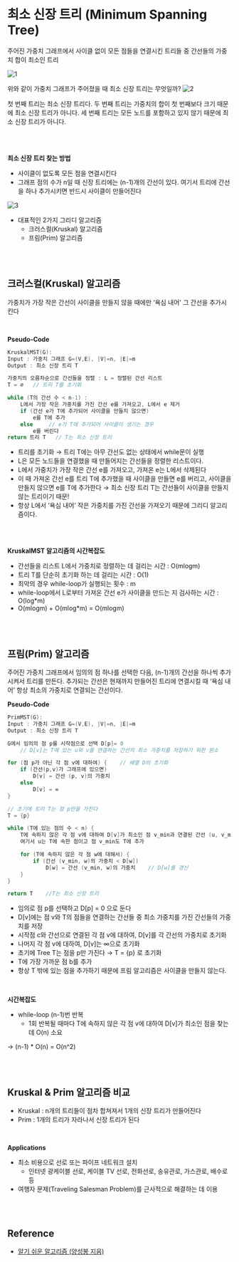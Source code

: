 # 최소 신장 트리 (Minimum Spanning Tree)

주어진 가중치 그래프에서 사이클 없이 모든 점들을 연결시킨 트리들 중 간선들의 가중치 합이 최소인 트리

![1](https://user-images.githubusercontent.com/81629116/163942352-2845d602-2a34-4f97-ac92-351e504773d2.png)


위와 같이 가중치 그래프가 주어졌을 때 최소 신장 트리는 무엇일까?
![2](https://user-images.githubusercontent.com/81629116/163942394-da3c1f86-d0c7-47a3-b604-c7e589c24141.png)



첫 번째 트리는 최소 신장 트리다. 두 번째 트리는 가중치의 합이 첫 번째보다 크기 때문에 최소 신장 트리가 아니다. 세 번째 트리는 모든 노드를 포함하고 있지 않기 때문에 최소 신장 트리가 아니다.

<br>
<br>

**최소 신장 트리 찾는 방법**

- 사이클이 없도록 모든 점을 연결시킨다
- 그래프 점의 수가 n일 때 신장 트리에는 (n-1)개의 간선이 있다. 여기서 트리에 간선을 하나 추가시키면 반드시 사이클이 만들어진다

![3](https://user-images.githubusercontent.com/81629116/163942450-4d4344ec-2033-44df-a86e-e99eb3772bce.png)


- 대표적인 2가지 그리디 알고리즘
    - 크러스컬(Kruskal) 알고리즘
    - 프림(Prim) 알고리즘
<br>
<br>

## 크러스컬(Kruskal) 알고리즘

가중치가 가장 작은 간선이 사이클을 만들지 않을 때에만 ‘욕심 내어' 그 간선을 추가시킨다

<br>

**Pseudo-Code**

```c
KruskalMST(G):
Input : 가중치 그래프 G=(V,E), |V|=n, |E|=m
Output : 최소 신장 트리 T

가중치의 오름차순으로 간선들을 정렬 : L = 정렬된 간선 리스트
T = ∅   // 트리 T를 초기화

while (T의 간선 수 < n-1) :
	L에서 가장 작은 가중치를 가진 간선 e를 가져오고, L에서 e 제거
	if (간선 e가 T에 추가되어 사이클을 만들지 않으면)
		e를 T에 추가  
	else     // e가 T에 추가되어 사이클이 생기는 경우
		e를 버린다
return 트리 T   // T는 최소 신장 트리
```

- 트리를 초기화 → 트리 T에는 아무 간선도 없는 상태에서 while문이 실행
- L은 모든 노드들을 연결했을 때 만들어지는 간선들을 정렬한 리스트이다.
- L에서 가중치가 가장 작은 간선 e를 가져오고, 가져온 e는 L에서 삭제된다
- 이 때 가져온 간선 e를 트리 T에 추가했을 때 사이클을 만들면 e를 버리고, 사이클을 만들지 않으면 e를 T에 추가한다 → 최소 신장 트리 T는 간선들이 사이클을 만들지 않는 트리이기 때문!
- 항상 L에서 ‘욕심 내어’ 작은 가중치를 가진 간선을 가져오기 때문에 그리디 알고리즘이다.

<br>
<br>

**KruskalMST 알고리즘의 시간복잡도**

- 간선들을 리스트 L에서 가중치로 정렬하는 데 걸리는 시간 : O(mlogm)
- 트리 T를 단순히 초기화 하는 데 걸리는 시간 : O(1)
- 최악의 경우 while-loop가 실행되는 횟수 : m
- while-loop에서 L로부터 가져온 간선 e가 사이클을 만드는 지 검사하는 시간 : O(log*m)
- O(mlogm) + O(mlog*m) = O(mlogm)

<br>
<br>

## 프림(Prim) 알고리즘

주어진 가중치 그래프에서 임의의 점 하나를 선택한 다음, (n-1)개의 간선을 하나씩 추가시켜서 트리를 만든다. 추가되는 간선은 현재까지 만들어진 트리에 연결시킬 때 ‘욕심 내어’ 항상 최소의 가중치로 연결되는 간선이다.

**Pseudo-Code**

```c
PrimMST(G):
Input : 가중치 그래프 G=(V,E), |V|=n, |E|=m
Output : 최소 신장 트리 T

G에서 임의의 점 p를 시작점으로 선택 D[p]= 0
	// D[v]는 T에 있는 u와 v를 연결하는 간선의 최소 가중치를 저장하기 위한 원소

for (점 p가 아닌 각 점 v에 대하여) {    // 배열 D의 초기화
	if (간선(p,v)가 그래프에 있으면)
		D[v] = 간선 (p, v)의 가중치
	else
		D[v] = ∞
}

// 초기에 트리 T는 점 p만을 가진다
T = {p}

while (T에 있는 점의 수 < n) {
	T에 속하지 않은 각 점 v에 대하여 D[v]가 최소인 점 v_min과 연결된 간선 (u, v_min)을 T에 추가
	여기서 u는 T에 속한 점이고 점 v_min도 T에 추가

	for (T에 속하지 않은 각 점 w에 대해서) {
		if (간선 (v_min, w)의 가중치 < D[w])
			D[w] = 간선 (v_min, w)의 가중치    // D[w]를 갱신
	}
}

return T    //T는 최소 신장 트리
```

- 임의로 점 p를 선택하고 D[p] = 0 으로 둔다
- D[v]에는 점 v와 T의 점들을 연결하는 간선들 중 최소 가중치를 가진 간선들의 가중치를 저장
- 시작점 c와 간선으로 연결된 각 점 v에 대하여, D[v]를 각 간선의 가중치로 초기화
- 나머지 각 점 v에 대하여, D[v]는 ∞으로 초기화
- 초기에 Tree T는 점을 p만 가진다 → T = {p} 로 초기화
- T에 가장 가까운 점 b를 추가
- 항상 T 밖에 있는 점을 추가하기 때문에 프림 알고리즘은 사이클을 만들지 않는다.

<br>

**시간복잡도**

- while-loop (n-1)번 반복
    - 1회 반복될 때마다 T에 속하지 않은 각 점 v에 대하여 D[v]가 최소인 점을 찾는데 O(n) 소요

→ (n-1) * O(n) = O(n^2)

<br>
<br>

## Kruskal & Prim 알고리즘 비교

- Kruskal : n개의 트리들이 점차 합쳐져서 1개의 신장 트리가 만들어진다
- Prim : 1개의 트리가 자라나서 신장 트리가 된다

<br>

**Applications**

- 최소 비용으로 선로 또는 파이프 네트워크 설치
    - 인터넷 광케이블 선로, 케이블 TV 선로, 전화선로, 송유관로, 가스관로, 배수로 등
- 여행자 문제(Traveling Salesman Problem)를 근사적으로 해결하는 데 이용

<br>
<br>

## Reference
- [알기 쉬운 알고리즘 (양성봉 지음)](http://www.kyobobook.co.kr/product/detailViewKor.laf?mallGb=KOR&ejkGb=KOR&linkClass=&barcode=9788970504896)
